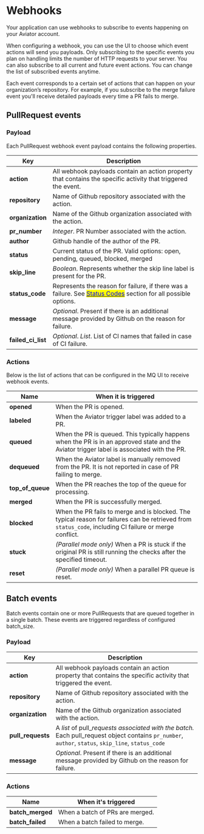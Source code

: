 # Webhooks

Your application can use webhooks to subscribe to events happening on your Aviator account.

When configuring a webhook, you can use the UI to choose which event actions will send you payloads. Only subscribing to the specific events you plan on handling limits the number of HTTP requests to your server. You can also subscribe to all current and future event actions. You can change the list of subscribed events anytime.

Each event corresponds to a certain set of actions that can happen on your organization’s repository. For example, if you subscribe to the merge failure event you'll receive detailed payloads every time a PR fails to merge.

## PullRequest events

### Payload

Each PullRequest webhook event payload contains the following properties.&#x20;

| Key                  | Description                                                                                                                                                                                                      |
| -------------------- | ---------------------------------------------------------------------------------------------------------------------------------------------------------------------------------------------------------------- |
| **action**           | All webhook payloads contain an action property that contains the specific activity that triggered the event.                                                                                                    |
| **repository**       | Name of Github repository associated with the action.                                                                                                                                                            |
| **organization**     | Name of the Github organization associated with the action.                                                                                                                                                      |
| **pr\_number**       | _Integer_. PR Number associated with the action.                                                                                                                                                                 |
| **author**           | Github handle of the author of the PR.                                                                                                                                                                           |
| **status**           | Current status of the PR. Valid options: open, pending, queued, blocked, merged                                                                                                                                  |
| **skip\_line**       | _Boolean_. Represents whether the skip line label is present for the PR.                                                                                                                                         |
| **status\_code**     | Represents the reason for failure, if there was a failure. See [<mark style="color:blue;">Status Codes</mark>](comments-and-status-codes.md) <mark style="color:blue;"></mark> section for all possible options. |
| **message**          | _Optional_. Present if there is an additional message provided by Github on the reason for failure.                                                                                                              |
| **failed\_ci\_list** | _Optional_. _List_. List of CI names that failed in case of CI failure.                                                                                                                                          |

### Actions

Below is the list of actions that can be configured in the MQ UI to receive webhook events.

| Name               | When it is triggered                                                                                                                                    |
| ------------------ | ------------------------------------------------------------------------------------------------------------------------------------------------------- |
| **opened**         | When the PR is opened.                                                                                                                                  |
| **labeled**        | When the Aviator trigger label was added to a PR.                                                                                                       |
| **queued**         | When the PR is queued. This typically happens when the PR is in an approved state and the Aviator trigger label is associated with the PR.              |
| **dequeued**       | When the Aviator label is manually removed from the PR. It is not reported in case of PR failing to merge.                                              |
| **top\_of\_queue** | When the PR reaches the top of the queue for processing.                                                                                                |
| **merged**         | When the PR is successfully merged.                                                                                                                     |
| **blocked**        | When the PR fails to merge and is blocked. The typical reason for failures can be retrieved from `status_code`, including CI failure or merge conflict. |
| **stuck**          | _(Parallel mode only)_ When a PR is stuck if the original PR is still running the checks after the specified timeout.                                   |
| **reset**          | _(Parallel mode only)_ When a parallel PR queue is reset.                                                                                               |

## Batch events

Batch events contain one or more PullRequests that are queued together in a single batch. These events are triggered regardless of configured batch\_size.

### Payload

| Key                | Description                                                                                                                                            |
| ------------------ | ------------------------------------------------------------------------------------------------------------------------------------------------------ |
| **action**         | All webhook payloads contain an action property that contains the specific activity that triggered the event.                                          |
| **repository**     | Name of Github repository associated with the action.                                                                                                  |
| **organization**   | Name of the Github organization associated with the action.                                                                                            |
| **pull\_requests** | A _list_ of pull\__requests associated with the batch._ Each pull\_request object contains `pr_number`, `author`, `status`, `skip_line`, `status_code` |
| **message**        | _Optional_. Present if there is an additional message provided by Github on the reason for failure.                                                    |

### Actions

| Name              | When it's triggered             |
| ----------------- | ------------------------------- |
| **batch\_merged** | When a batch of PRs are merged. |
| **batch\_failed** | When a batch failed to merge.   |
